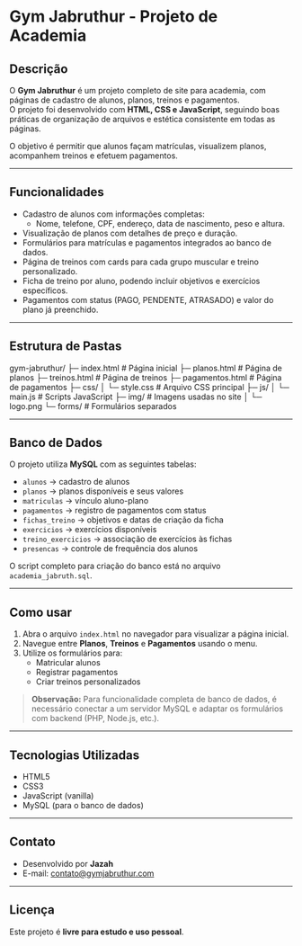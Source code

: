 # Gym Jabruthur - Projeto de Academia

## Descrição
O **Gym Jabruthur** é um projeto completo de site para academia, com páginas de cadastro de alunos, planos, treinos e pagamentos.  
O projeto foi desenvolvido com **HTML, CSS e JavaScript**, seguindo boas práticas de organização de arquivos e estética consistente em todas as páginas.

O objetivo é permitir que alunos façam matrículas, visualizem planos, acompanhem treinos e efetuem pagamentos.

---

## Funcionalidades

- Cadastro de alunos com informações completas:
  - Nome, telefone, CPF, endereço, data de nascimento, peso e altura.
- Visualização de planos com detalhes de preço e duração.
- Formulários para matrículas e pagamentos integrados ao banco de dados.
- Página de treinos com cards para cada grupo muscular e treino personalizado.
- Ficha de treino por aluno, podendo incluir objetivos e exercícios específicos.
- Pagamentos com status (PAGO, PENDENTE, ATRASADO) e valor do plano já preenchido.

---

## Estrutura de Pastas
gym-jabruthur/
├─ index.html # Página inicial
├─ planos.html # Página de planos
├─ treinos.html # Página de treinos
├─ pagamentos.html # Página de pagamentos
├─ css/
│ └─ style.css # Arquivo CSS principal
├─ js/
│ └─ main.js # Scripts JavaScript
├─ img/ # Imagens usadas no site
│ └─ logo.png
└─ forms/ # Formulários separados

---

## Banco de Dados

O projeto utiliza **MySQL** com as seguintes tabelas:

- `alunos` → cadastro de alunos  
- `planos` → planos disponíveis e seus valores  
- `matriculas` → vínculo aluno-plano  
- `pagamentos` → registro de pagamentos com status  
- `fichas_treino` → objetivos e datas de criação da ficha  
- `exercicios` → exercícios disponíveis  
- `treino_exercicios` → associação de exercícios às fichas  
- `presencas` → controle de frequência dos alunos  

O script completo para criação do banco está no arquivo `academia_jabruth.sql`.

---

## Como usar

1. Abra o arquivo `index.html` no navegador para visualizar a página inicial.  
2. Navegue entre **Planos**, **Treinos** e **Pagamentos** usando o menu.  
3. Utilize os formulários para:
   - Matricular alunos  
   - Registrar pagamentos  
   - Criar treinos personalizados  

> **Observação:** Para funcionalidade completa de banco de dados, é necessário conectar a um servidor MySQL e adaptar os formulários com backend (PHP, Node.js, etc.).

---

## Tecnologias Utilizadas

- HTML5  
- CSS3  
- JavaScript (vanilla)  
- MySQL (para o banco de dados)  

---

## Contato

- Desenvolvido por **Jazah**  
- E-mail: contato@gymjabruthur.com  

---

## Licença

Este projeto é **livre para estudo e uso pessoal**.


